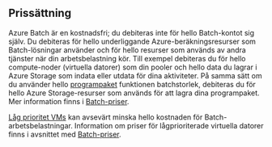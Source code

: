 ## <a name="pricing"></a>Prissättning

Azure Batch är en kostnadsfri; du debiteras inte för hello Batch-kontot sig själv. Du debiteras för hello underliggande Azure-beräkningsresurser som Batch-lösningar använder och för hello resurser som används av andra tjänster när din arbetsbelastning kör. Till exempel debiteras du för hello compute-noder (virtuella datorer) som din pooler och hello data du lagrar i Azure Storage som indata eller utdata för dina aktiviteter. På samma sätt om du använder hello [programpaket](../articles/batch/batch-application-packages.md) funktionen batchstorlek, debiteras du för hello Azure Storage-resurser som används för att lagra dina programpaket. Mer information finns i [Batch-priser](https://azure.microsoft.com/pricing/details/batch/).

[Låg prioritet VMs](../articles/batch/batch-low-pri-vms.md) kan avsevärt minska hello kostnaden för Batch-arbetsbelastningar. Information om priser för lågprioriterade virtuella datorer finns i avsnittet med [Batch-priser](https://azure.microsoft.com/pricing/details/batch/). 
